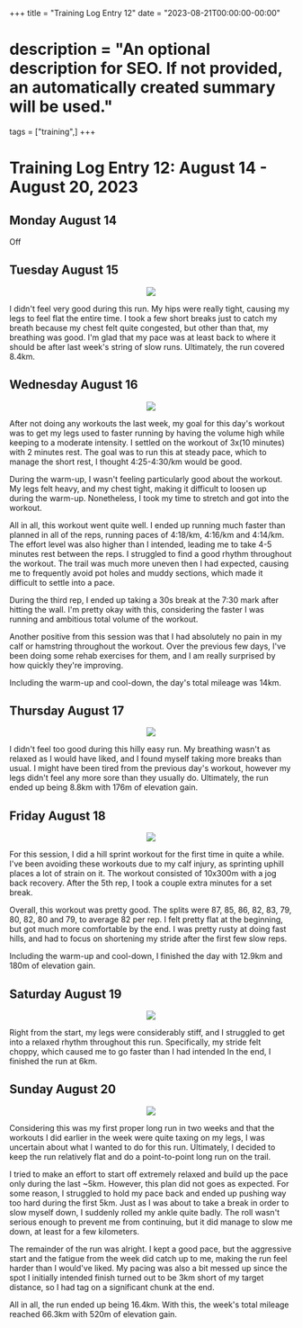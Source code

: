 +++
title = "Training Log Entry 12"
date = "2023-08-21T00:00:00-00:00"
# description = "An optional description for SEO. If not provided, an automatically created summary will be used."
tags = ["training",]
+++


# Training Log Entry 12:  August 14 - August 20, 2023

## Monday August 14

Off

## Tuesday August 15

<div style="text-align:center"><img src="/images/posts/training/2023/12/1.png.webp" /></div>

I didn't feel very good during this run.
My hips were really tight, causing my legs to feel flat the entire time.
I took a few short breaks just to catch my breath because my chest felt quite congested, but other than that, my breathing was good.
I'm glad that my pace was at least back to where it should be after last week's string of slow runs.
Ultimately, the run covered 8.4km.

## Wednesday August 16

<div style="text-align:center"><img src="/images/posts/training/2023/12/2.png.webp" /></div>

After not doing any workouts the last week, my goal for this day's workout was to get my legs used to faster running by having the volume high while keeping to a moderate intensity.
I settled on the workout of 3x(10 minutes) with 2 minutes rest.
The goal was to run this at steady pace, which to manage the short rest, I thought 4:25-4:30/km would be good.

During the warm-up, I wasn't feeling particularly good about the workout.
My legs felt heavy, and my chest tight, making it difficult to loosen up during the warm-up.
Nonetheless, I took my time to stretch and got into the workout.

All in all, this workout went quite well.
I ended up running much faster than planned in all of the reps, running paces of 4:18/km, 4:16/km and 4:14/km.
The effort level was also higher than I intended, leading me to take 4-5 minutes rest between the reps.
I struggled to find a good rhythm throughout the workout.
The trail was much more uneven then I had expected, causing me to frequently avoid pot holes and muddy sections, which made it difficult to settle into a pace.

During the third rep, I ended up taking a 30s break at the 7:30 mark after hitting the wall.
I'm pretty okay with this, considering the faster I was running and ambitious total volume of the workout.

Another positive from this session was that I had absolutely no pain in my calf or hamstring throughout the workout.
Over the previous few days, I've been doing some rehab exercises for them, and I am really surprised by how quickly they're improving.

Including the warm-up and cool-down, the day's total mileage was 14km.

## Thursday August 17

<div style="text-align:center"><img src="/images/posts/training/2023/12/3.png.webp" /></div>

I didn't feel too good during this hilly easy run.
My breathing wasn't as relaxed as I would have liked, and I found myself taking more breaks than usual.
I might have been tired from the previous day's workout, however my legs didn't feel any more sore than they usually do.
Ultimately, the run ended up being 8.8km with 176m of elevation gain.

## Friday August 18

<div style="text-align:center"><img src="/images/posts/training/2023/12/4.png.webp" /></div>

For this session, I did a hill sprint workout for the first time in quite a while.
I've been avoiding these workouts due to my calf injury, as sprinting uphill places a lot of strain on it.
The workout consisted of 10x300m with a jog back recovery.
After the 5th rep, I took a couple extra minutes for a set break.

Overall, this workout was pretty good.
The splits were 87, 85, 86, 82, 83, 79, 80, 82, 80 and 79, to average 82 per rep.
I felt pretty flat at the beginning, but got much more comfortable by the end.
I was pretty rusty at doing fast hills, and had to focus on shortening my stride after the first few slow reps.

Including the warm-up and cool-down, I finished the day with 12.9km and 180m of elevation gain.

## Saturday August 19

<div style="text-align:center"><img src="/images/posts/training/2023/12/5.png.webp" /></div>

Right from the start, my legs were considerably stiff, and I struggled to get into a relaxed rhythm throughout this run.
Specifically, my stride felt choppy, which caused me to go faster than I had intended
In the end, I finished the run at 6km.

## Sunday August 20

<div style="text-align:center"><img src="/images/posts/training/2023/12/6.png.webp" /></div>

Considering this was my first proper long run in two weeks and that the workouts I did earlier in the week were quite taxing on my legs, I was uncertain about what I wanted to do for this run.
Ultimately, I decided to keep the run relatively flat and do a point-to-point long run on the trail.

I tried to make an effort to start off extremely relaxed and build up the pace only during the last ~5km.
However, this plan did not goes as expected.
For some reason, I struggled to hold my pace back and ended up pushing way too hard during the first 5km.
Just as I was about to take a break in order to slow myself down, I suddenly rolled my ankle quite badly.
The roll wasn't serious enough to prevent me from continuing, but it did manage to slow me down, at least for a few kilometers.

The remainder of the run was alright.
I kept a good pace, but the aggressive start and the fatigue from the week did catch up to me, making the run feel harder than I would've liked.
My pacing was also a bit messed up since the spot I initially intended finish turned out to be 3km short of my target distance, so I had tag on a significant chunk at the end.

All in all, the run ended up being 16.4km.
With this, the week's total mileage reached 66.3km with 520m of elevation gain.
